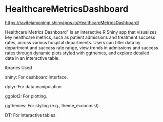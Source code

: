 # HealthcareMetricsDashboard


https://ravitejamoningi.shinyapps.io/HealthcareMetricsDashboard/  

Healthcare Metrics Dashboard" is an interactive R Shiny app that visualizes key healthcare metrics, such as patient admissions and treatment success rates, across various hospital departments. Users can filter data by department and success rate range, view trends in admissions and success rates through dynamic plots styled with ggthemes, and explore detailed data in an interactive table.


ibraries Used

shiny: For dashboard interface.

dplyr: For data manipulation.

ggplot2: For plotting.

ggthemes: For styling (e.g., theme_economist).

DT: For interactive tables.


